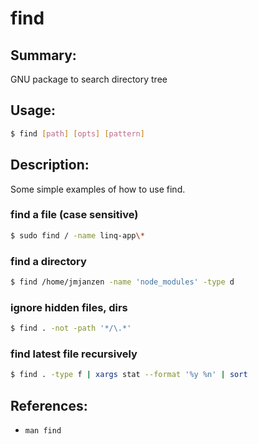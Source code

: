 # find

## Summary:
GNU package to search directory tree

## Usage:
```bash
$ find [path] [opts] [pattern]
```

## Description:
Some simple examples of how to use find.

### find a file (case sensitive)
```bash
$ sudo find / -name linq-app\*
```

### find a directory
```bash
$ find /home/jmjanzen -name 'node_modules' -type d
```

### ignore hidden files, dirs
```bash
$ find . -not -path '*/\.*'
```

### find latest file recursively
```bash
$ find . -type f | xargs stat --format '%y %n' | sort
```

## References:
* `man find`
